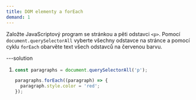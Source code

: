 ```yaml
---
title: DOM elementy a forEach
demand: 1
---
```


Založte JavaScriptový program se stránkou a pěti odstavci `<p>`. Pomocí `document.querySelectorAll` vyberte všechny odstavce na stránce a pomocí cyklu `forEach` obarvěte text všech odstavců na červenou barvu.

---solution

1. ```js
   const paragraphs = document.querySelectorAll('p');

   paragraphs.forEach((paragraph) => {
     paragraph.style.color = 'red';
   });
   ```
